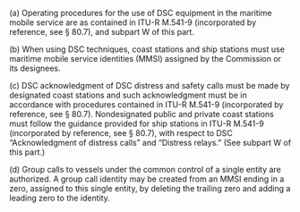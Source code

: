 (a) Operating procedures for the use of DSC equipment in the maritime mobile service are as contained in ITU-R M.541-9 (incorporated by reference, see § 80.7), and subpart W of this part.

(b) When using DSC techniques, coast stations and ship stations must use maritime mobile service identities (MMSI) assigned by the Commission or its designees.

(c) DSC acknowledgment of DSC distress and safety calls must be made by designated coast stations and such acknowledgment must be in accordance with procedures contained in ITU-R M.541-9 (incorporated by reference, see § 80.7). Nondesignated public and private coast stations must follow the guidance provided for ship stations in ITU-R M.541-9 (incorporated by reference, see § 80.7), with respect to DSC “Acknowledgment of distress calls” and “Distress relays.” (See subpart W of this part.)

(d) Group calls to vessels under the common control of a single entity are authorized. A group call identity may be created from an MMSI ending in a zero, assigned to this single entity, by deleting the trailing zero and adding a leading zero to the identity.

